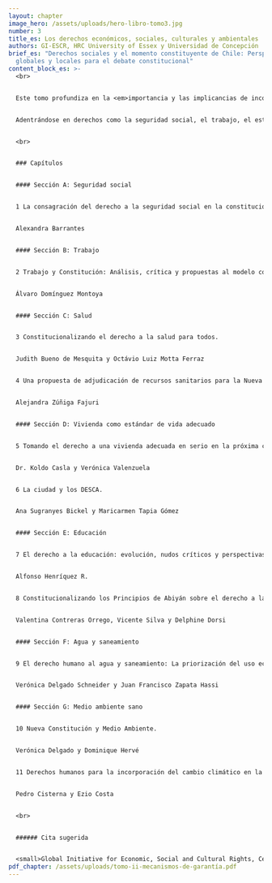 ```yaml
---
layout: chapter
image_hero: /assets/uploads/hero-libro-tomo3.jpg
number: 3
title_es: Los derechos económicos, sociales, culturales y ambientales
authors: GI-ESCR, HRC University of Essex y Universidad de Concepción
brief_es: "Derechos sociales y el momento constituyente de Chile: Perspectivas
  globales y locales para el debate constitucional"
content_block_es: >-
  <br>


  Este tomo profundiza en la <em>importancia y las implicancias de incorporar los derechos económicos, sociales, culturales y ambientales dentro de la Constitución, para avanzar en la proposición de ciertos elementos esenciales que el proceso constituyente chileno debe tener en mente a lo largo de su desarrollo</em>, siempre con cautela del carácter sistémico de las constituciones y la interdependencia de los derechos humanos.


  Adentrándose en derechos como la seguridad social, el trabajo, el estándar más alto de salud posible, la vivienda desde una perspectiva de un estándar de vida adecuado y la ciudad en el contexto de los DESCA, el tomo indaga en la utilización de nuevos instrumentos o enfoques para abordar el derecho a la educación, el derecho humano al agua y el saneamiento y el derecho a un medio ambiente sano, explorando incluso los aspectos de derechos humanos para hacer frente al cambio climático.


  <br>


  ### Capítulos


  #### Sección A: Seguridad social


  1 La consagración del derecho a la seguridad social en la constitución: implicancias y oportunidades.


  Alexandra Barrantes


  #### Sección B: Trabajo


  2 Trabajo y Constitución: Análisis, crítica y propuestas al modelo constitucional laboral chileno.


  Álvaro Domínguez Montoya


  #### Sección C: Salud


  3 Constitucionalizando el derecho a la salud para todos.


  Judith Bueno de Mesquita y Octávio Luiz Motta Ferraz


  4 Una propuesta de adjudicación de recursos sanitarios para la Nueva Constitución chilena.


  Alejandra Zúñiga Fajuri


  #### Sección D: Vivienda como estándar de vida adecuado


  5 Tomando el derecho a una vivienda adecuada en serio en la próxima constitución chilena: Un derecho en construcción desde cero.


  Dr. Koldo Casla y Verónica Valenzuela


  6 La ciudad y los DESCA.


  Ana Sugranyes Bickel y Maricarmen Tapia Gómez


  #### Sección E: Educación


  7 El derecho a la educación: evolución, nudos críticos y perspectivas de futuro.


  Alfonso Henríquez R.


  8 Constitucionalizando los Principios de Abiyán sobre el derecho a la educación: Claves para el proceso chileno.


  Valentina Contreras Orrego, Vicente Silva y Delphine Dorsi


  #### Sección F: Agua y saneamiento


  9 El derecho humano al agua y saneamiento: La priorización del uso ecosistémico como un presupuesto necesario.


  Verónica Delgado Schneider y Juan Francisco Zapata Hassi


  #### Sección G: Medio ambiente sano


  10 Nueva Constitución y Medio Ambiente.


  Verónica Delgado y Dominique Hervé


  11 Derechos humanos para la incorporación del cambio climático en la Nueva constitución.


  Pedro Cisterna y Ezio Costa


  <br>


  ###### Cita sugerida


  <small>Global Initiative for Economic, Social and Cultural Rights, Centro de Derechos Humanos de la Universidad de Essex y Universidad de Concepción (2021) Derechos sociales y el momento constituyente de Chile: Perspectivas globales y locales para el debate constitucional. Tomo III: Los derechos económicos, sociales, culturales y ambientales. Santiago, Chile: Global Initiative for Economic, Social and Cultural Rights. DOI: 10.53110/MWKB2533.</small>
pdf_chapter: /assets/uploads/tomo-ii-mecanismos-de-garantía.pdf
---
```

